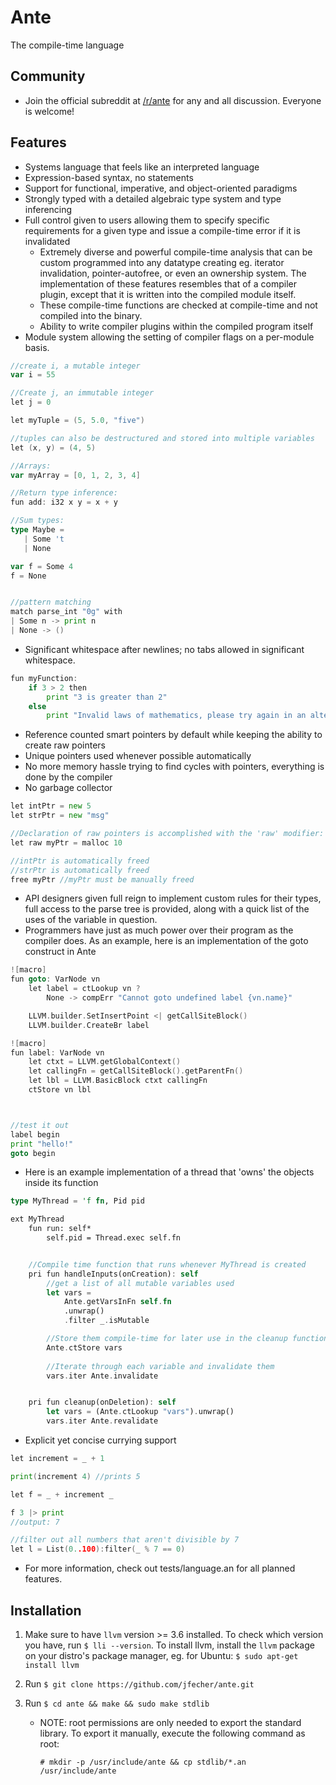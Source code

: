 # Ante
The compile-time language

## Community
- Join the official subreddit at [/r/ante](https://www.reddit.com/r/ante) for any and all discussion.  Everyone is welcome!

## Features
* Systems language that feels like an interpreted language
* Expression-based syntax, no statements
* Support for functional, imperative, and object-oriented paradigms
* Strongly typed with a detailed algebraic type system and type inferencing
* Full control given to users allowing them to specify specific requirements for a given
type and issue a compile-time error if it is invalidated
    -  Extremely diverse and powerful compile-time analysis that can be custom programmed into
any datatype creating eg. iterator invalidation, pointer-autofree, or even an ownership system.
The implementation of these features resembles that of a compiler plugin, except that it is written
into the compiled module itself.
    - These compile-time functions are checked at compile-time and not compiled into the binary.
    - Ability to write compiler plugins within the compiled program itself
* Module system allowing the setting of compiler flags on a per-module basis.
```go
//create i, a mutable integer
var i = 55

//Create j, an immutable integer
let j = 0

let myTuple = (5, 5.0, "five")

//tuples can also be destructured and stored into multiple variables
let (x, y) = (4, 5)

//Arrays:
var myArray = [0, 1, 2, 3, 4]

//Return type inference:
fun add: i32 x y = x + y

//Sum types:
type Maybe =
   | Some 't
   | None

var f = Some 4
f = None


//pattern matching
match parse_int "0g" with
| Some n -> print n
| None -> ()

```
* Significant whitespace after newlines; no tabs allowed in significant whitespace.
```go
fun myFunction:
    if 3 > 2 then
        print "3 is greater than 2"
    else
        print "Invalid laws of mathematics, please try again in an alternate universe"
```
* Reference counted smart pointers by default while keeping the ability to create raw pointers
* Unique pointers used whenever possible automatically
* No more memory hassle trying to find cycles with pointers, everything is done by the compiler
* No garbage collector
```go
let intPtr = new 5
let strPtr = new "msg"

//Declaration of raw pointers is accomplished with the 'raw' modifier:
let raw myPtr = malloc 10

//intPtr is automatically freed
//strPtr is automatically freed
free myPtr //myPtr must be manually freed
```
* API designers given full reign to implement custom rules for their types, full access to the
parse tree is provided, along with a quick list of the uses of the variable in question.
* Programmers have just as much power over their program as the compiler does.  As an example,
here is an implementation of the goto construct in Ante
```go
![macro]
fun goto: VarNode vn
    let label = ctLookup vn ?
        None -> compErr "Cannot goto undefined label {vn.name}"

    LLVM.builder.SetInsertPoint <| getCallSiteBlock()
    LLVM.builder.CreateBr label

![macro]
fun label: VarNode vn
    let ctxt = LLVM.getGlobalContext()
    let callingFn = getCallSiteBlock().getParentFn()
    let lbl = LLVM.BasicBlock ctxt callingFn
    ctStore vn lbl



//test it out
label begin
print "hello!"
goto begin
```

* Here is an example implementation of a thread that 'owns' the objects inside its function
```Rust
type MyThread = 'f fn, Pid pid

ext MyThread
    fun run: self*
        self.pid = Thread.exec self.fn


    //Compile time function that runs whenever MyThread is created
    pri fun handleInputs(onCreation): self
        //get a list of all mutable variables used
        let vars = 
            Ante.getVarsInFn self.fn 
            .unwrap()
            .filter _.isMutable

        //Store them compile-time for later use in the cleanup function
        Ante.ctStore vars
        
        //Iterate through each variable and invalidate them
        vars.iter Ante.invalidate


    pri fun cleanup(onDeletion): self
        let vars = (Ante.ctLookup "vars").unwrap()
        vars.iter Ante.revalidate
```
* Explicit yet concise currying support
```go
let increment = _ + 1

print(increment 4) //prints 5

let f = _ + increment _

f 3 |> print
//output: 7

//filter out all numbers that aren't divisible by 7
let l = List(0..100):filter(_ % 7 == 0)

```

* For more information, check out tests/language.an for all planned features.


## Installation
1. Make sure to have `llvm` version >= 3.6 installed.  To check which version you have, run `$ lli --version`.  To install llvm, install the `llvm` package on your distro's package manager, eg. for Ubuntu: `$ sudo apt-get install llvm`

2. Run `$ git clone https://github.com/jfecher/ante.git`

3. Run `$ cd ante && make && sudo make stdlib`

    - NOTE: root permissions are only needed to export the standard library.  To export it manually, execute the following command as root:

        `# mkdir -p /usr/include/ante && cp stdlib/*.an /usr/include/ante`
